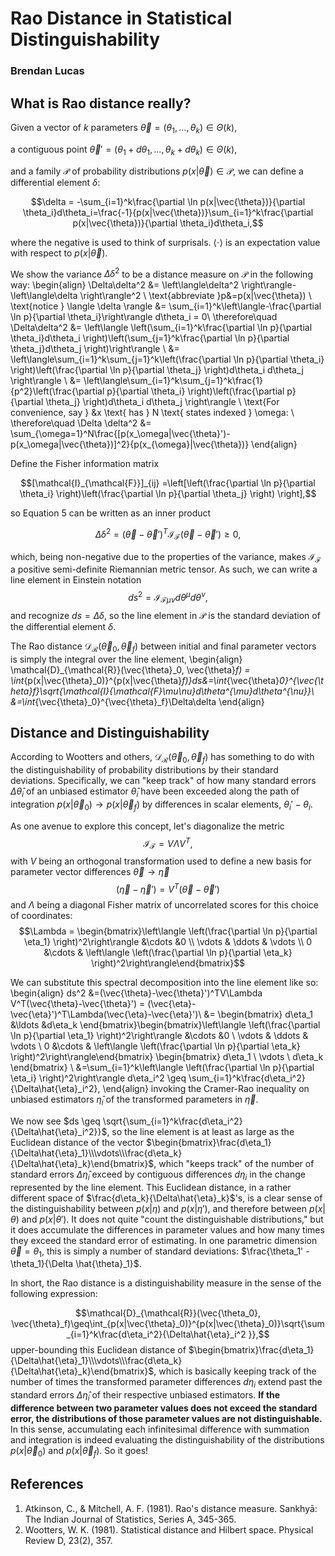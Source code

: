 # Rao Distance in Statistical Distinguishability

### Brendan Lucas

## What is Rao distance really?
Given a vector of $k$ parameters $\vec{\theta} = (\theta_1, \ldots, \theta_k)\in\Theta(k)$,

a contiguous point $\vec{\theta}'=(\theta_1+d\theta_1, \ldots, \theta_k+d\theta_k)\in\Theta(k)$,

and a family $\mathcal{P}$ of probability distributions $p(x|\vec{\theta})\in\mathcal{P}$, we can define a differential element $\delta$:

$$\delta = -\sum_{i=1}^k\frac{\partial \ln p(x|\vec{\theta})}{\partial \theta_i}d\theta_i=\frac{-1}{p(x|\vec{\theta})}\sum_{i=1}^k\frac{\partial p(x|\vec{\theta})}{\partial \theta_i}d\theta_i,$$

where the negative is used to think of surprisals. $\langle \cdot \rangle$ is an expectation value with respect to $p(x|\vec{\theta})$.

We show the variance $\Delta\delta^2$ to be a  distance measure on $\mathcal{P}$ in the following way:
\begin{align}
    \Delta\delta^2 &= \left\langle\delta^2 \right\rangle-\left\langle\delta \right\rangle^2 \\
    \text{abbreviate }p&=p(x|\vec{\theta}) \\
    \text{notice } \langle \delta \rangle &= \sum_{i=1}^k\left\langle-\frac{\partial \ln p}{\partial \theta_i}\right\rangle d\theta_i = 0\\
                     \therefore\quad \Delta\delta^2 &= \left\langle \left(\sum_{i=1}^k\frac{\partial \ln p}{\partial \theta_i}d\theta_i \right)\left(\sum_{j=1}^k\frac{\partial \ln p}{\partial \theta_j}d\theta_j  \right)\right\rangle \\
                    &= \left\langle\sum_{i=1}^k\sum_{j=1}^k\left(\frac{\partial \ln p}{\partial \theta_i} \right)\left(\frac{\partial \ln p}{\partial \theta_j} \right)d\theta_i d\theta_j \right\rangle \\
                    &= \left\langle\sum_{i=1}^k\sum_{j=1}^k\frac{1}{p^2}\left(\frac{\partial p}{\partial \theta_i} \right)\left(\frac{\partial p}{\partial \theta_j} \right)d\theta_i d\theta_j \right\rangle \\
                    \text{For convenience, say } &x \text{ has } N \text{ states indexed } \omega: \\
                    \therefore\quad \Delta \delta^2 &= \sum_{\omega=1}^N\frac{[p(x_\omega|\vec{\theta}')-p(x_\omega|\vec{\theta})]^2}{p(x_{\omega}|\vec{\theta})}
\end{align}

Define the Fisher information matrix

$$[\mathcal{I}_{\mathcal{F}}]_{ij} =\left[\left(\frac{\partial \ln p}{\partial \theta_i} \right)\left(\frac{\partial \ln p}{\partial \theta_j} \right) \right],$$

so Equation 5 can be written as an inner product 

$$\Delta \delta^2=(\vec{\theta}-\vec{\theta}')^T\mathcal{I}_{\mathcal{F}}(\vec{\theta}-\vec{\theta}')\geq 0,$$

which, being non-negative due to the properties of the variance, makes $\mathcal{I}_{\mathcal{F}}$ a positive semi-definite Riemannian metric tensor. As such, we can write a line element in Einstein notation
$$ds^2 = \mathcal{I}_{\mathcal{F}\mu\nu}d\theta^{\mu}d\theta^{\nu},$$
and recognize $ds=\Delta \delta$, so the line element in $\mathcal{P}$ is the standard deviation of the differential element $\delta$.

The Rao distance $\mathcal{D}_{\mathcal{R}}(\vec{\theta}_0,\vec{\theta}_f)$ between initial and final parameter vectors is simply the integral over the line element, 
\begin{align}
\mathcal{D}_{\mathcal{R}}(\vec{\theta}_0, \vec{\theta}_f) = \int_{p(x|\vec{\theta}_0)}^{p(x|\vec{\theta}_f)}ds&=\int_{\vec{\theta}_0}^{\vec{\theta}_f}\sqrt{\mathcal{I}_{\mathcal{F}\mu\nu}d\theta^{\mu}d\theta^{\nu}}\\
&=\int_{\vec{\theta}_0}^{\vec{\theta}_f}\Delta\delta
\end{align}

## Distance and Distinguishability

According to Wootters and others, $\mathcal{D}_{\mathcal{R}}(\vec{\theta}_0, \vec{\theta}_f)$ has something to do with the distinguishability of probability distributions by their standard deviations. Specifically, we can "keep track" of how many standard errors $\Delta \hat{\theta}_i$ of an unbiased estimator $\hat{\theta}_i$ have been exceeded  along the path of integration $p(x|\vec{\theta}_0)\rightarrow p(x|\vec{\theta}_f)$ by differences in scalar elements, $\theta_i'-\theta_i$. 

As one avenue to explore this concept, let's diagonalize the metric 
$$\mathcal{I}_{\mathcal{F}}=V\Lambda V^T,$$
with $V$ being an orthogonal transformation used to define a new basis for parameter vector differences $\vec{\theta}\rightarrow\vec{\eta}$
$$(\vec{\eta}-\vec{\eta}')=V^T(\vec{\theta}-\vec{\theta}')$$
and $\Lambda$ being a diagonal Fisher matrix of uncorrelated scores for this choice of coordinates:
$$\Lambda = \begin{bmatrix}\left\langle \left(\frac{\partial \ln p}{\partial \eta_1} \right)^2\right\rangle &\cdots &0 \\
\vdots & \ddots & \vdots \\
0 &\cdots & \left\langle \left(\frac{\partial \ln p}{\partial \eta_k} \right)^2\right\rangle\end{bmatrix}$$

We can substitute this spectral decomposition into the line element like so: 
\begin{align}
    ds^2 &=(\vec{\theta}-\vec{\theta}')^TV\Lambda V^T(\vec{\theta}-\vec{\theta}') = (\vec{\eta}-\vec{\eta}')^T\Lambda(\vec{\eta}-\vec{\eta}')\\
    &=
    \begin{bmatrix}
    d\eta_1 &\ldots &d\eta_k
    \end{bmatrix}\begin{bmatrix}\left\langle \left(\frac{\partial \ln p}{\partial \eta_1} \right)^2\right\rangle &\cdots &0 \\
\vdots & \ddots & \vdots \\
0 &\cdots & \left\langle \left(\frac{\partial \ln p}{\partial \eta_k} \right)^2\right\rangle\end{bmatrix}
\begin{bmatrix}
    d\eta_1 \\
    \vdots \\
    d\eta_k
    \end{bmatrix} \\
    &=\sum_{i=1}^k\left\langle \left(\frac{\partial \ln p}{\partial \eta_i} \right)^2\right\rangle d\eta_i^2 \geq \sum_{i=1}^k\frac{d\eta_i^2}{\Delta\hat{\eta}_i^2},
\end{align}
invoking the Cramer-Rao inequality on unbiased estimators $\hat{\eta}_i$ of the transformed parameters in $\vec{\eta}$.

We now see $ds \geq \sqrt{\sum_{i=1}^k\frac{d\eta_i^2}{\Delta\hat{\eta}_i^2}}$, so the line element is at least as large as the Euclidean distance of the vector
$\begin{bmatrix}\frac{d\eta_1}{\Delta\hat{\eta}_1}\\\vdots\\\frac{d\eta_k}{\Delta\hat{\eta}_k}\end{bmatrix}$, which "keeps track" of the number of standard errors $\Delta \hat{\eta}_i$ exceed by contiguous differences $d\eta_i$ in the change represented by the line element. This Euclidean distance, in a rather different space of $\frac{d\eta_k}{\Delta\hat{\eta}_k}$'s, is a clear sense of the distinguishability between $p(x|\eta)$ and $p(x|\eta')$, and therefore between $p(x|\theta)$ and $p(x|\theta')$. It does not quite "count the distinguishable distributions," but it does accumulate the differences in parameter values and how many times they exceed the standard error of estimating. In one parametric dimension $\vec{\theta}=\theta_1$, this is simply a number of standard deviations: $\frac{\theta_1' - \theta_1}{\Delta \hat{\theta}_1}$.

In short, the Rao distance is a distinguishability measure in the sense of the following expression:

$$\mathcal{D}_{\mathcal{R}}(\vec{\theta_0}, \vec{\theta}_f)\geq\int_{p(x|\vec{\theta}_0)}^{p(x|\vec{\theta}_0)}\sqrt{\sum_{i=1}^k\frac{d\eta_i^2}{\Delta\hat{\eta}_i^2 }},$$
upper-bounding this Euclidean distance of $\begin{bmatrix}\frac{d\eta_1}{\Delta\hat{\eta}_1}\\\vdots\\\frac{d\eta_k}{\Delta\hat{\eta}_k}\end{bmatrix}$, which is basically keeping track of the number of times the transformed parameter differences $d\eta_i$ extend past the standard errors $\Delta \hat{\eta}_i$ of their respective unbiased estimators. **If the difference between two parameter values does not exceed the standard error, the distributions of those parameter values are not distinguishable.** In this sense, accumulating each infinitesimal difference with summation and integration is indeed evaluating the distinguishability of the distributions $p(x|\vec{\theta}_0)$ and $p(x|\vec{\theta}_f)$. So it goes!


## References
1. Atkinson, C., & Mitchell, A. F. (1981). Rao's distance measure. Sankhyā: The Indian Journal of Statistics, Series A, 345-365.
2. Wootters, W. K. (1981). Statistical distance and Hilbert space. Physical Review D, 23(2), 357.
